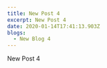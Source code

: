 ```yaml
---
title: New Post 4
excerpt: New Post 4
date: 2020-01-14T17:41:13.903Z
blogs:
  - New Blog 4
---
```

New Post 4
